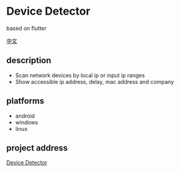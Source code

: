 # Device Detector
based on flutter

[中文](./docs/readme-zh.md)

## description
- Scan network devices by local ip or input ip ranges
- Show accessible ip address, delay, mac address and company

## platforms
- android
- windows
- linux

## project address
[Device Detector](https://github.com/victor2025/area_network_device_scanner_flutter)